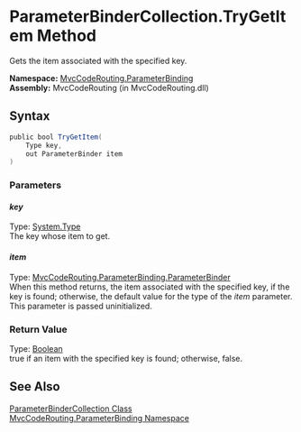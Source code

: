ParameterBinderCollection.TryGetItem Method
===========================================
Gets the item associated with the specified key.

**Namespace:** [MvcCodeRouting.ParameterBinding][1]  
**Assembly:** MvcCodeRouting (in MvcCodeRouting.dll)

Syntax
------

```csharp
public bool TryGetItem(
	Type key,
	out ParameterBinder item
)
```

### Parameters

#### *key*
Type: [System.Type][2]  
The key whose item to get.

#### *item*
Type: [MvcCodeRouting.ParameterBinding.ParameterBinder][3]  
When this method returns, the item associated with the specified key, if the key is found; otherwise, the default value for the type of the *item* parameter. This parameter is passed uninitialized.

### Return Value
Type: [Boolean][4]  
true if an item with the specified key is found; otherwise, false.

See Also
--------
[ParameterBinderCollection Class][5]  
[MvcCodeRouting.ParameterBinding Namespace][1]  

[1]: ../README.md
[2]: http://msdn.microsoft.com/en-us/library/42892f65
[3]: ../ParameterBinder/README.md
[4]: http://msdn.microsoft.com/en-us/library/a28wyd50
[5]: README.md